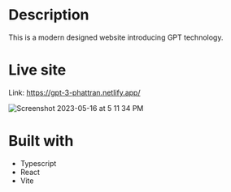 # Description
This is a modern designed website introducing GPT technology.

# Live site
Link: https://gpt-3-phattran.netlify.app/

![Screenshot 2023-05-16 at 5 11 34 PM](https://github.com/phattran2905/gpt3-landing-page/assets/45039354/63e7c1eb-2489-432a-9c09-bc5277b903bc)


# Built with

<ul><li>Typescript</li><li>React</li><li>Vite</li></ul>
